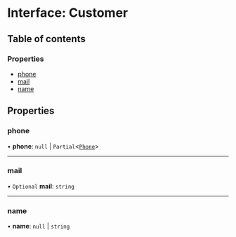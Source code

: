 # Interface: Customer

## Table of contents

### Properties

- [phone](Customer.md#phone)
- [mail](Customer.md#mail)
- [name](Customer.md#name)

## Properties

### phone

• **phone**: ``null`` \| `Partial`<[`Phone`](Phone.md)\>

___

### mail

• `Optional` **mail**: `string`

___

### name

• **name**: ``null`` \| `string`
